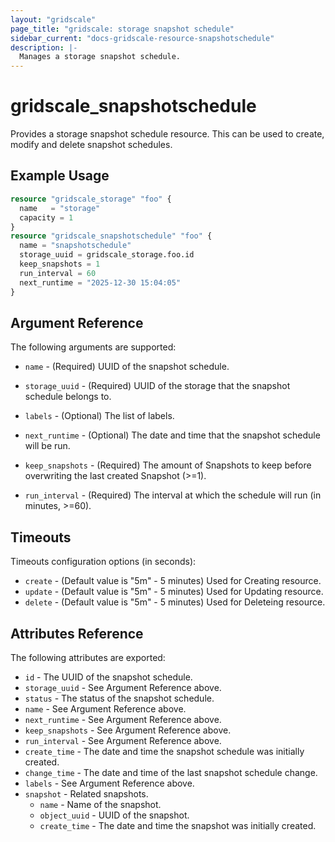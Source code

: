 ```yaml
---
layout: "gridscale"
page_title: "gridscale: storage snapshot schedule"
sidebar_current: "docs-gridscale-resource-snapshotschedule"
description: |-
  Manages a storage snapshot schedule.
---
```


# gridscale_snapshotschedule

Provides a storage snapshot schedule resource. This can be used to create, modify and delete snapshot schedules.

## Example Usage

```terraform
resource "gridscale_storage" "foo" {
  name   = "storage"
  capacity = 1
}
resource "gridscale_snapshotschedule" "foo" {
  name = "snapshotschedule"
  storage_uuid = gridscale_storage.foo.id
  keep_snapshots = 1
  run_interval = 60
  next_runtime = "2025-12-30 15:04:05"
}
```

## Argument Reference

The following arguments are supported:

* `name` - (Required) UUID of the snapshot schedule.

* `storage_uuid` - (Required) UUID of the storage that the snapshot schedule belongs to.

* `labels` - (Optional) The list of labels.

* `next_runtime` - (Optional) The date and time that the snapshot schedule will be run.

* `keep_snapshots` - (Required) The amount of Snapshots to keep before overwriting the last created Snapshot (>=1).

* `run_interval` - (Required) The interval at which the schedule will run (in minutes, >=60).

## Timeouts

Timeouts configuration options (in seconds):

* `create` - (Default value is "5m" - 5 minutes) Used for Creating resource.
* `update` - (Default value is "5m" - 5 minutes) Used for Updating resource.
* `delete` - (Default value is "5m" - 5 minutes) Used for Deleteing resource.

## Attributes Reference

The following attributes are exported:

* `id` - The UUID of the snapshot schedule.
* `storage_uuid` - See Argument Reference above.
* `status` - The status of the snapshot schedule.
* `name` - See Argument Reference above.
* `next_runtime` - See Argument Reference above.
* `keep_snapshots` - See Argument Reference above.
* `run_interval` - See Argument Reference above.
* `create_time` - The date and time the snapshot schedule was initially created.
* `change_time` - The date and time of the last snapshot schedule change.
* `labels` - See Argument Reference above.
* `snapshot` - Related snapshots.
    * `name` - Name of the snapshot.
    * `object_uuid` - UUID of the snapshot.
    * `create_time` - The date and time the snapshot was initially created.

